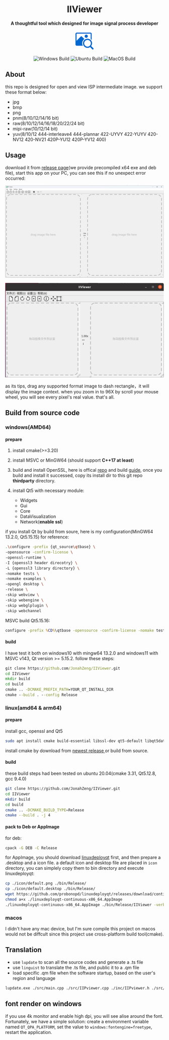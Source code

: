 <h1 align="center">IIViewer</h1>
<p align="center">
    <strong>A thoughtful tool which designed for image signal process developer</strong>
</p>
<p align="center">
    <img src="./icon/64.png" alt="IIViewer icon" width="64"/>
</p>

<p align="center">
    <img src="https://github.com/JonahZeng/IIViewer/actions/workflows/cmake-windows-platform.yml/badge.svg?branch=main" alt="Windows Build"/>
    <img src="https://github.com/JonahZeng/IIViewer/actions/workflows/cmake-ubuntu-platform.yml/badge.svg?branch=main" alt="Ubuntu Build"/>
    <img src="https://github.com/JonahZeng/IIViewer/actions/workflows/cmake-macos-platform.yml/badge.svg?branch=main" alt="MacOS Build"/>
</p>

## About
this repo is designed for open and view ISP intermediate image. we support these format below:
- jpg
- bmp
- png
- pnm(8/10/12/14/16 bit)
- raw(8/10/12/14/16/18/20/22/24 bit)
- mipi-raw(10/12/14 bit)
- yuv(8/10/12 444-interleave4 444-plannar 422-UYVY 422-YUYV 420-NV12 420-NV21 420P-YU12 420P-YV12 400)

## Usage
download it from [release page](https://github.com/JonahZeng/IIViewer/releases)(we provide precompiled x64 exe and deb file), start this app on your PC, you can see this if no unexpect error occurred:

![main-ui](./doc/image/main-ui.png)

![ubuntu-zh-ui](./doc/image/ubuntu-zh.png)

as its tips, drag any supported format image to dash rectangle，it will display the image context. when you zoom in to 96X by scroll your mouse wheel, you will see every pixel's real value.
that's all.

## Build from source code
### windows(AMD64)
#### prepare
1. install cmake(>=3.20)
2. install MSVC or MinGW64 (should support **C++17 at least**)
3. build and install OpenSSL, here is offical [repo](https://github.com/openssl/openssl) and build [guide](https://github.com/openssl/openssl/blob/master/NOTES-WINDOWS.md), once you build and install it successed, copy its install dir to this git repo **thirdparty** directory. 

4. install Qt5 with necessary module:
    - Widgets
    - Gui
    - Core 
    - DataVisualization
    - Network(**enable ssl**)

if you install Qt by build from soure, here is my configuration(MinGW64 13.2.0, Qt5.15.15) for reference:
```bash
.\configure -prefix {qt_source\qtbase} \
-opensource -confirm-license \
-openssl-runtime \
-I {openssl3 header direcotry} \
-L {openssl3 library directory} \
-nomake tests \
-nomake examples \
-opengl desktop \
-release \
-skip webview \
-skip webengine \
-skip webglplugin \
-skip webchannel 
```
MSVC build Qt5.15.16:
```bat
configure -prefix %CD%\qtbase -opensource -confirm-license -nomake tests -nomake examples -release -skip webview -skip webengine -skip webglplugin -skip webchannel -openssl-runtime -I {openssl3 header direcotry} -L {openssl3 library directory} -make-tool jom -platform win32-msvc
```
#### build
I have test it both on windows10 with mingw64 13.2.0 and windows11 with MSVC v143, Qt version >= 5.15.2.
follow these steps:
```bat
git clone https://github.com/JonahZeng/IIViewer.git
cd IIViewer
mkdir build
cd build
cmake .. -DCMAKE_PREFIX_PATH=YOUR_QT_INSTALL_DIR
cmake --build . --config Release
```

### linux(amd64 & arm64)
#### prepare
install gcc, openssl and Qt5 
```bash
sudo apt install cmake build-essential libssl-dev qt5-default libqt5datavisualization5-dev qttools5-dev-tools
```
install cmake by download from [newest release ](https://github.com/Kitware/CMake/releases) or build from source.
#### build
these build steps had been tested on ubuntu 20.04(cmake 3.31, Qt5.12.8, gcc 9.4.0)
```bash
git clone https://github.com/JonahZeng/IIViewer.git
cd IIViewer
mkdir build
cd build
cmake .. -DCMAKE_BUILD_TYPE=Release
cmake --build . -j 4
```
#### pack to Deb or AppImage
for deb:
```bash
cpack -G DEB -C Release
```
for AppImage, you should download [linuxdeployqt](https://github.com/probonopd/linuxdeployqt/releases) first, and then prepare a .desktop and a icon file. a default icon and desktop file are placed in `icon` directory, you can simplely copy them to bin directory and execute linuxdeployqt:
```bash
cp ./icon/default.png ./bin/Release/ 
cp ./icon/default.desktop ./bin/Release/ 
wget https://github.com/probonopd/linuxdeployqt/releases/download/continuous/linuxdeployqt-continuous-x86_64.AppImage
chmod a+x ./linuxdeployqt-continuous-x86_64.AppImage
./linuxdeployqt-continuous-x86_64.AppImage ./bin/Release/IIViewer -verbose=2 -bundle-non-qt-libs -appimage
```

### macos
I didn't have any mac device, but I'm sure compile this project on macos would not be diffcult since this project use cross-platform build tool(cmake).

## Translation
- use `lupdate` to scan all the source codes and generate a .ts file
- use `linguist` to translate the .ts file, and public it to a .qm file
- load specific .qm file when the software startup, based on the user's region and language
```bash
lupdate.exe ./src/main.cpp ./src/IIPviewer.cpp ./inc/IIPviewer.h ./src/AboutDlg.cpp ./inc/AboutDlg.h  ./src/ImageWidget.cpp ./inc/ImageWidget.h ./src/RawFileInfoDlg.cpp ./inc/RawFileInfoDlg.h ./src/IIPviewer_ui.cpp ./inc/IIPviewer_ui.h ./src/YuvFileInfoDlg.cpp ./inc/YuvFileInfoDlg.h ./src/DataVisualDlg.cpp ./inc/DataVisualDlg.h ./inc/resource.h ./inc/config.h ./inc/AppSetting.h ./src/AppSetting.cpp ./src/IIPOptionDialog.cpp ./inc/IIPOptionDialog.h ./inc/RawFileInfoDlg.ui ./inc/IIPOptionDialog.ui ./inc/YuvFileInfoDlg.ui -ts ./translations/IIViewer_zh.ts
```

## font render on windows
if you use 4k monitor and enable high dpi, you will see alise around the font. Fortunately, we have a simple solution:
create a environment variable named `QT_QPA_PLATFORM`, set the value to `windows:fontengine=freetype`, restart the application.
